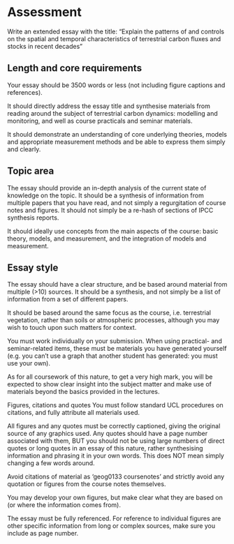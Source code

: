 Assessment
==========

Write an extended essay with the title: “Explain the patterns of and controls on the spatial and temporal characteristics of terrestrial carbon fluxes and stocks in recent decades”

Length and core requirements
----------------------------

Your essay should be 3500 words or less (not including figure captions and references).

It should directly address the essay title and synthesise materials from reading around the subject of terrestrial carbon dynamics: modelling and monitoring, and well as course practicals and seminar materials.

It should demonstrate an understanding of core underlying theories, models and appropriate measurement methods and be able to express them simply and clearly.

Topic area
-----------

The essay should provide an in-depth analysis of the current state of knowledge on the topic. It should be a synthesis of information from multiple papers that you have read, and not simply a regurgitation of course notes and figures. It should not simply be a re-hash of sections of IPCC synthesis reports.

It should ideally use concepts from the main aspects of the course: basic theory, models, and measurement, and the integration of models and measurement.

Essay style
-----------

The essay should have a clear structure, and be based around material from multiple (>10) sources. It should be a synthesis, and not simply be a list of information from a set of different papers.

It should be based around the same focus as the course, i.e. terrestrial vegetation, rather than soils or atmospheric processes, although you may wish to touch upon such matters for context.

You must work individually on your submission. When using practical- and seminar-related items, these must be materials you have generated yourself (e.g. you can’t use a graph that another student has generated: you must use your own).

As for all coursework of this nature, to get a very high mark, you will be expected to show clear insight into the subject matter and make use of materials beyond the basics provided in the lectures.

Figures, citations and quotes You must follow standard UCL procedures on citations, and fully attribute all materials used.

All figures and any quotes must be correctly captioned, giving the original source of any graphics used. Any quotes should have a page number associated with them, BUT you should not be using large numbers of direct quotes or long quotes in an essay of this nature, rather synthesising information and phrasing it in your own words. This does NOT mean simply changing a few words around.

Avoid citations of material as ‘geog0133 coursenotes’ and strictly avoid any quotation or figures from the course notes themselves.

You may develop your own figures, but make clear what they are based on (or where the information comes from).

The essay must be fully referenced. For reference to individual figures are other specific information from long or complex sources, make sure you include as page number.
